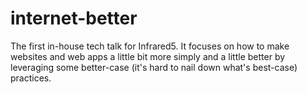 internet-better
===============

The first in-house tech talk for Infrared5. It focuses on how to make websites and web apps a little bit more simply and a little better by leveraging some better-case (it's hard to nail down what's best-case) practices.